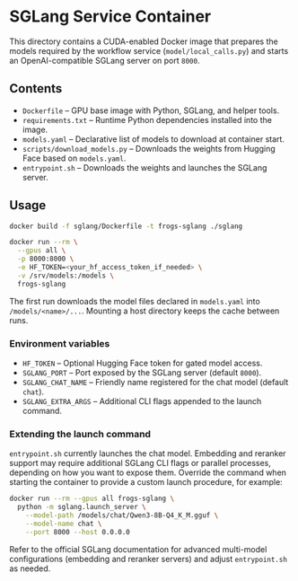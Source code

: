 # SGLang Service Container

This directory contains a CUDA-enabled Docker image that prepares the
models required by the workflow service (`model/local_calls.py`) and
starts an OpenAI-compatible SGLang server on port `8000`.

## Contents

- `Dockerfile` – GPU base image with Python, SGLang, and helper tools.
- `requirements.txt` – Runtime Python dependencies installed into the image.
- `models.yaml` – Declarative list of models to download at container start.
- `scripts/download_models.py` – Downloads the weights from Hugging Face based on `models.yaml`.
- `entrypoint.sh` – Downloads the weights and launches the SGLang server.

## Usage

```bash
docker build -f sglang/Dockerfile -t frogs-sglang ./sglang

docker run --rm \
  --gpus all \
  -p 8000:8000 \
  -e HF_TOKEN=<your_hf_access_token_if_needed> \
  -v /srv/models:/models \
  frogs-sglang
```

The first run downloads the model files declared in `models.yaml` into
`/models/<name>/...`. Mounting a host directory keeps the cache between runs.

### Environment variables

- `HF_TOKEN` – Optional Hugging Face token for gated model access.
- `SGLANG_PORT` – Port exposed by the SGLang server (default `8000`).
- `SGLANG_CHAT_NAME` – Friendly name registered for the chat model (default `chat`).
- `SGLANG_EXTRA_ARGS` – Additional CLI flags appended to the launch command.

### Extending the launch command

`entrypoint.sh` currently launches the chat model. Embedding and reranker
support may require additional SGLang CLI flags or parallel processes,
depending on how you want to expose them. Override the command when
starting the container to provide a custom launch procedure, for example:

```bash
docker run --rm --gpus all frogs-sglang \
  python -m sglang.launch_server \
    --model-path /models/chat/Qwen3-8B-Q4_K_M.gguf \
    --model-name chat \
    --port 8000 --host 0.0.0.0
```

Refer to the official SGLang documentation for advanced multi-model
configurations (embedding and reranker servers) and adjust `entrypoint.sh`
as needed.
